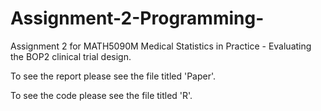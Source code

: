 # Assignment-2-Programming-
Assignment 2 for MATH5090M Medical Statistics in Practice - Evaluating the BOP2 clinical trial design. 

To see the report please see the file titled 'Paper'.

To see the code please see the file titled 'R'.

